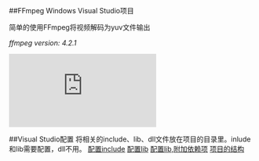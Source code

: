##FFmpeg 
Windows Visual Studio项目

简单的使用FFmpeg将视频解码为yuv文件输出

*ffmpeg version: 4.2.1*


![点击查看核心代码](https://github.com/negier/Practise/blob/master/FFmpeg/Decode/TestFFmpeg.cpp)

##Visual Studio配置
将相关的include、lib、dll文件放在项目的目录里。inlude和lib需要配置，dll不用。
[配置include](https://github.com/negier/Practise/blob/master/FFmpeg/Decode/Image%201.png)
[配置lib](https://github.com/negier/Practise/blob/master/FFmpeg/Decode/Image%202.png)
[配置lib,附加依赖项](https://github.com/negier/Practise/blob/master/FFmpeg/Decode/Image%204.png)
[项目的结构](https://github.com/negier/Practise/blob/master/FFmpeg/Decode/Image%207.png)
